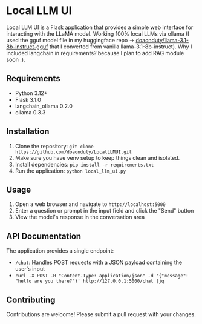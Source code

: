 # Local LLM UI

Local LLM UI is a Flask application that provides a simple web interface for interacting with the LLaMA model. Working 100% local LLMs via ollama (I used the gguf model file in my huggingface repo -> [doaonduty/llama-3.1-8b-instruct-gguf](https://huggingface.co/doaonduty/llama-3.1-8b-instruct-gguf/tree/main) that I converted from vanilla llama-3.1-8b-instruct). Why I included langchain in requirements? because I plan to add RAG module soon :).

## Requirements

* Python 3.12+
* Flask 3.1.0
* langchain_ollama 0.2.0
* ollama 0.3.3

## Installation

1. Clone the repository: `git clone https://github.com/doaonduty/LocalLLMUI.git`
2. Make sure you have venv setup to keep things clean and isolated.
3. Install dependencies: `pip install -r requirements.txt`
4. Run the application: `python local_llm_ui.py`

## Usage

1. Open a web browser and navigate to `http://localhost:5000`
2. Enter a question or prompt in the input field and click the "Send" button
3. View the model's response in the conversation area

## API Documentation

The application provides a single endpoint:

* `/chat`: Handles POST requests with a JSON payload containing the user's input
* `curl -X POST -H "Content-Type: application/json" -d '{"message": "hello are you there?"}' http://127.0.0.1:5000/chat |jq`

## Contributing

Contributions are welcome! Please submit a pull request with your changes.

